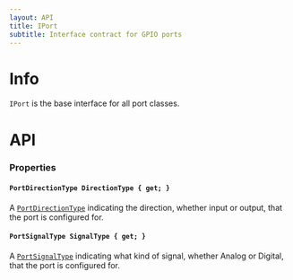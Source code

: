 ```yaml
---
layout: API
title: IPort
subtitle: Interface contract for GPIO ports
---
```


# Info

`IPort` is the base interface for all port classes.

# API

### Properties

#### `PortDirectionType DirectionType { get; }`

A [`PortDirectionType`](/API/GPIO/PortDirectionType) indicating the direction, whether input or output, that the port is configured for.

#### `PortSignalType SignalType { get; }`

A [`PortSignalType`](/API/GPIO/PortSignalType) indicating what kind of signal, whether Analog or Digital, that the port is configured for.